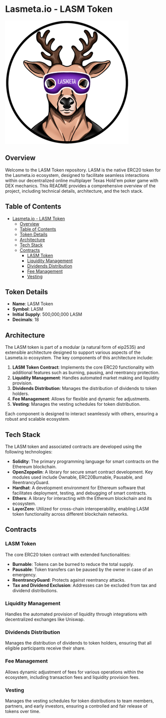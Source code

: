 # Lasmeta.io - LASM Token

![Lasmeta.io](./deer.png)

## Overview

Welcome to the LASM Token repository. LASM is the native ERC20 token for the Lasmeta.io ecosystem, designed to facilitate seamless interactions within our decentralized online multiplayer Texas Hold'em poker game with DEX mechanics. This README provides a comprehensive overview of the project, including technical details, architecture, and the tech stack.

## Table of Contents

- [Lasmeta.io - LASM Token](#lasmetaio---lasm-token)
  - [Overview](#overview)
  - [Table of Contents](#table-of-contents)
  - [Token Details](#token-details)
  - [Architecture](#architecture)
  - [Tech Stack](#tech-stack)
  - [Contracts](#contracts)
    - [LASM Token](#lasm-token)
    - [Liquidity Management](#liquidity-management)
    - [Dividends Distribution](#dividends-distribution)
    - [Fee Management](#fee-management)
    - [Vesting](#vesting)

## Token Details

- **Name**: LASM Token
- **Symbol**: LASM
- **Initial Supply**: 500,000,000 LASM
- **Decimals**: 18

## Architecture

The LASM token is part of a modular (a natural form of eip2535) and extensible architecture designed to support various aspects of the Lasmeta.io ecosystem. The key components of this architecture include:

1. **LASM Token Contract**: Implements the core ERC20 functionality with additional features such as burning, pausing, and reentrancy protection.
2. **Liquidity Management**: Handles automated market making and liquidity provision.
3. **Dividends Distribution**: Manages the distribution of dividends to token holders.
4. **Fee Management**: Allows for flexible and dynamic fee adjustments.
5. **Vesting**: Manages the vesting schedules for token distribution.

Each component is designed to interact seamlessly with others, ensuring a robust and scalable ecosystem.

## Tech Stack

The LASM token and associated contracts are developed using the following technologies:

- **Solidity**: The primary programming language for smart contracts on the Ethereum blockchain.
- **OpenZeppelin**: A library for secure smart contract development. Key modules used include Ownable, ERC20Burnable, Pausable, and ReentrancyGuard.
- **Hardhat**: A development environment for Ethereum software that facilitates deployment, testing, and debugging of smart contracts.
- **Ethers**: A library for interacting with the Ethereum blockchain and its ecosystem.
- **LayerZero**: Utilized for cross-chain interoperability, enabling LASM token functionality across different blockchain networks.

## Contracts

### LASM Token

The core ERC20 token contract with extended functionalities:

- **Burnable**: Tokens can be burned to reduce the total supply.
- **Pausable**: Token transfers can be paused by the owner in case of an emergency.
- **ReentrancyGuard**: Protects against reentrancy attacks.
- **Tax and Dividend Exclusion**: Addresses can be excluded from tax and dividend distributions.

### Liquidity Management

Handles the automated provision of liquidity through integrations with decentralized exchanges like Uniswap.

### Dividends Distribution

Manages the distribution of dividends to token holders, ensuring that all eligible participants receive their share.

### Fee Management

Allows dynamic adjustment of fees for various operations within the ecosystem, including transaction fees and liquidity provision fees.

### Vesting

Manages the vesting schedules for token distributions to team members, partners, and early investors, ensuring a controlled and fair release of tokens over time.

